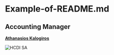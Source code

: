# Example-of-README.md

## Accounting Manager
[**Athanasios Kalogiros**](https://www.linkedin.com/in/athanasios-kalogiros-2a0507284/)

![HCDI SA](https://www.elkak.gr/sites/default/upload/assets/logo/final%20logo_GR_HORIZONTAL.png)
